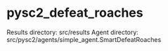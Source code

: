 # pysc2_defeat_roaches

Results directory: src/results
Agent directory: src/pysc2/agents/simple_agent.SmartDefeatRoaches